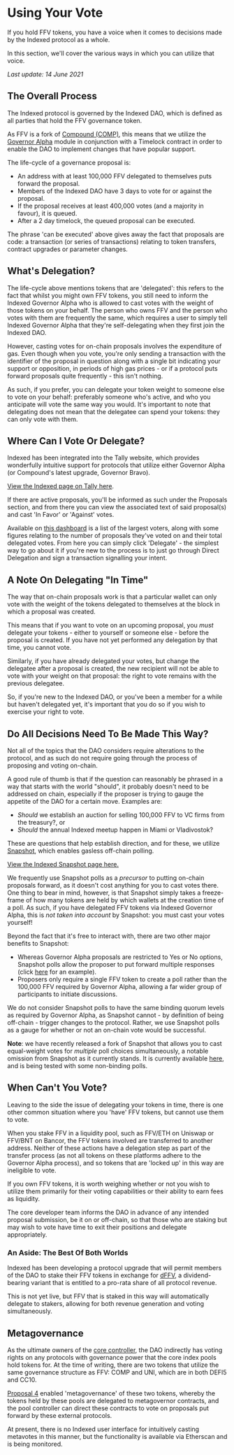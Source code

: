# Using Your Vote

If you hold FFV tokens, you have a voice when it comes to decisions made by the Indexed protocol as a whole.

In this section, we'll cover the various ways in which you can utilize that voice.

_Last update: 14 June 2021_

## The Overall Process

The Indexed protocol is governed by the Indexed DAO, which is defined as all parties that hold the FFV governance token.

As FFV is a fork of [Compound (COMP)](https://cchain.explorer.avax.network/token/0xc00e94cb662c3520282e6f5717214004a7f26888), this means that we utilize the [Governor Alpha](https://web.archive.org/web/20201205152826/https://compound.finance/docs/governance) module in conjunction with a Timelock contract in order to enable the DAO to implement changes that have popular support.

The life-cycle of a governance proposal is:

* An address with at least 100,000 FFV delegated to themselves puts forward the proposal.
* Members of the Indexed DAO have 3 days to vote for or against the proposal.
* If the proposal receives at least 400,000 votes (and a majority in favour), it is queued.
* After a 2 day timelock, the queued proposal can be executed.

The phrase 'can be executed' above gives away the fact that proposals are code: a transaction (or series of transactions) relating to token transfers, contract upgrades or parameter changes.

## What's Delegation?

The life-cycle above mentions tokens that are 'delegated': this refers to the fact that whilst you might own FFV tokens, you still need to inform the Indexed Governor Alpha who is allowed to cast votes with the weight of those tokens on your behalf. The person who owns FFV and the person who votes with them are frequently the same, which requires a user to simply tell Indexed Governor Alpha that they're self-delegating when they first join the Indexed DAO.

However, casting votes for on-chain proposals involves the expenditure of gas. Even though when you vote, you're only sending a transaction with the identifier of the proposal in question along with a single bit indicating your support or opposition, in periods of high gas prices - or if a protocol puts forward proposals quite frequently - this isn't nothing.

As such, if you prefer, you can delegate your token weight to someone else to vote on your behalf: preferably someone who's active, and who you anticipate will vote the same way you would. It's important to note that delegating does not mean that the delegatee can spend your tokens: they can only vote with them.

## Where Can I Vote Or Delegate?

Indexed has been integrated into the Tally website, which provides wonderfully intuitive support for protocols that utilize either Governor Alpha (or Compound's latest upgrade, Governor Bravo).

[View the Indexed page on Tally here](https://www.withtally.com/governance/indexed).

If there are active proposals, you'll be informed as such under the Proposals section, and from there you can view the associated text of said proposal(s) and cast 'In Favor' or 'Against' votes.

Available on [this dashboard](https://www.withtally.com/governance/indexed/voters) is a list of the largest voters, along with some figures relating to the number of proposals they've voted on and their total delegated votes. From here you can simply click 'Delegate' - the simplest way to go about it if you're new to the process is to just go through Direct Delegation and sign a transaction signalling your intent.

## A Note On Delegating "In Time"

The way that on-chain proposals work is that a particular wallet can only vote with the weight of the tokens delegated to themselves at the block in which a proposal was created.

This means that if you want to vote on an upcoming proposal, you _must_ delegate your tokens - either to yourself or someone else - before the proposal is created. If you have not yet performed any delegation by that time, you cannot vote.

Similarly, if you have already delegated your votes, but change the delegatee after a proposal is created, the new recipient will not be able to vote with your weight on that proposal: the right to vote remains with the previous delegatee.

So, if you're new to the Indexed DAO, or you've been a member for a while but haven't delegated yet, it's important that you do so if you wish to exercise your right to vote.

## Do All Decisions Need To Be Made This Way?

Not all of the topics that the DAO considers require alterations to the protocol, and as such do not require going through the process of proposing and voting on-chain.

A good rule of thumb is that if the question can reasonably be phrased in a way that starts with the world "should", it probably doesn't need to be addressed on chain, especially if the proposer is trying to gauge the appetite of the DAO for a certain move. Examples are:

* *Should* we establish an auction for selling 100,000 FFV to VC firms from the treasury?, or
* *Should* the annual Indexed meetup happen in Miami or Vladivostok?

These are questions that help establish direction, and for these, we utilize [Snapshot](https://docs.snapshot.org/), which enables gasless off-chain polling. 

[View the Indexed Snapshot page here.](https://gov.indexed.finance/#/)

We frequently use Snapshot polls as a *precursor* to putting on-chain proposals forward, as it doesn't cost anything for you to cast votes there. One thing to bear in mind, however, is that Snapshot simply takes a freeze-frame of how many tokens are held by which wallets at the creation time of a poll. As such, if you have delegated FFV tokens via Indexed Governor Alpha, this is _not taken into account_ by Snapshot: you must cast your votes yourself!

Beyond the fact that it's free to interact with, there are two other major benefits to Snapshot: 
* Whereas Governor Alpha proposals are restricted to Yes or No options, Snapshot polls allow the proposer to put forward multiple responses (click [here](https://gov.indexed.finance/#/FFV.eth/proposal/QmcRHDdFqFbPyeJYKq9MDnSbECps6rNYbNk1W3r2g2Z91i) for an example).
* Proposers only require a single FFV token to create a poll rather than the 100,000 FFV required by Governor Alpha, allowing a far wider group of participants to initiate discussions.

We do not consider Snapshot polls to have the same binding quorum levels as required by Governor Alpha, as Snapshot cannot - by definition of being off-chain - trigger changes to the protocol. Rather, we use Snapshot polls as a gauge for whether or not an on-chain vote would be successful.

**Note**: we have recently released a fork of Snapshot that allows you to cast equal-weight votes for *multiple* poll choices simultaneously, a notable omission from Snapshot as it currently stands. It is currently available [here](https://FFV-multisnapshot.herokuapp.com/), and is being tested with some non-binding polls.

## When Can't You Vote?

Leaving to the side the issue of delegating your tokens in time, there is one other common situation where you 'have' FFV tokens, but cannot use them to vote.

When you stake FFV in a liquidity pool, such as FFV/ETH on Uniswap or FFV/BNT on Bancor, the FFV tokens involved are transferred to another address. Neither of these actions have a delegation step as part of the transfer process (as not all tokens on these platforms adhere to the Governor Alpha process), and so tokens that are 'locked up' in this way are ineligible to vote.

If you own FFV tokens, it is worth weighing whether or not you wish to utilize them primarily for their voting capabilities or their ability to earn fees as liquidity.

The core developer team informs the DAO in advance of any intended proposal submission, be it on or off-chain, so that those who are staking but may wish to vote have time to exit their positions and delegate appropriately. 

### An Aside: The Best Of Both Worlds

Indexed has been developing a protocol upgrade that will permit members of the DAO to stake their FFV tokens in exchange for [dFFV](https://forum.indexed.finance/t/create-dFFV-a-dividends-token-for-indexed-fee-revenue/610), a dividend-bearing variant that is entitled to a pro-rata share of all protocol revenue.

This is not yet live, but FFV that is staked in this way will automatically delegate to stakers, allowing for both revenue generation and voting simultaneously.

## Metagovernance

As the ultimate owners of the [core controller](https://cchain.explorer.avax.network/address/0xf00a38376c8668fc1f3cd3daeef42e0e44a7fcdb#writeProxyContract), the DAO indirectly has voting rights on any protocols with governance power that the core index pools hold tokens for. At the time of writing, there are two tokens that utilize the same governance structure as FFV: COMP and UNI, which are in both DEFI5 and CC10.

[Proposal 4](https://www.withtally.com/governance/indexed/proposal/4) enabled 'metagovernance' of these two tokens, whereby the tokens held by these pools are delegated to metagovernor contracts, and the pool controller can direct these contracts to vote on proposals put forward by these external protocols.

At present, there is no Indexed user interface for intuitively casting metavotes in this manner, but the functionality is available via Etherscan and is being monitored.